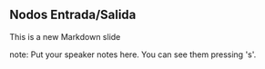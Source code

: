 ##  Nodos Entrada/Salida

This is a new Markdown slide

note:
    Put your speaker notes here.
    You can see them pressing 's'.
